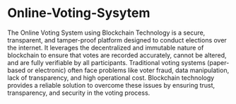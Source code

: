 # Online-Voting-Sysytem
The Online Voting System using Blockchain Technology is a secure, transparent, and tamper-proof platform designed to conduct elections over the internet. It leverages the decentralized and immutable nature of blockchain to ensure that votes are recorded accurately, cannot be altered, and are fully verifiable by all participants.
Traditional voting systems (paper-based or electronic) often face problems like voter fraud, data manipulation, lack of transparency, and high operational cost. Blockchain technology provides a reliable solution to overcome these issues by ensuring trust, transparency, and security in the voting process.
